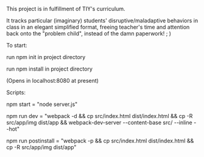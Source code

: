 This project is in fulfillment of TIY's curriculum.  

It tracks particular (imaginary) students' disruptive/maladaptive behaviors in class in an elegant simplified format, freeing teacher's time and attention back onto the "problem child", instead of the damn paperwork! ; )

To start:

run npm init in project directory

run npm install in project directory

(Opens in localhost:8080 at present)

Scripts:

npm start = "node server.js"

npm run dev = "webpack -d && cp src/index.html dist/index.html && cp -R src/app/img dist/app && webpack-dev-server --content-base src/ --inline --hot"

npm run postinstall = "webpack -p && cp src/index.html dist/index.html && cp -R src/app/img dist/app"
